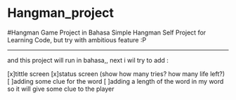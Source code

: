 # Hangman_project

#Hangman Game Project in Bahasa
Simple Hangman Self Project for Learning Code, but try with ambitious feature :P

---

and this project will run in bahasa,, next i wil try to add :

[x]tittle screen
[x]status screen (show how many tries? how many life left?)
[ ]adding some clue for the word
[ ]adding a length of the word in my word so it will give some clue to the player
